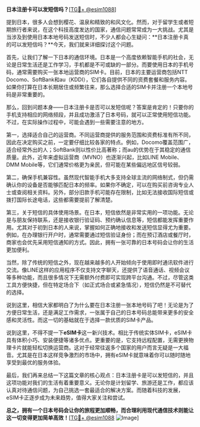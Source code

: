 **日本注册卡可以发短信吗？**[[TG💪+ @esim1088](https://t.me/s/esim1088)]

提到日本，很多人会想到樱花、温泉和精致的和风文化。然而，对于留学生或者短期旅行者来说，在这个科技高度发达的国家，通信问题常常成为一大挑战。尤其是当涉及到使用日本本地号码发送短信时，不少人都会心生疑问：**日本注册卡真的可以发短信吗？**今天，我们就来详细探讨这个问题。

首先，让我们了解一下日本的通信环境。日本是一个高度依赖智能手机的社会，无论是日常生活还是工作学习，手机都是不可或缺的一部分。而要使用日本的手机号码，通常需要购买一张本地运营商的SIM卡。目前，日本的主要运营商包括NTT Docomo、SoftBank和au（KDDI），它们各自提供不同的资费套餐和服务内容。如果你打算在日本长期居住或频繁往来，那么选择合适的SIM卡并注册一个本地号码是非常重要的。

那么，回到问题本身——日本注册卡是否可以发短信呢？答案是肯定的！只要你的手机支持相应的网络频段，并且成功激活了日本号码，就可以正常使用短信功能。不过，在实际操作过程中，可能会遇到一些需要注意的地方。

第一，选择适合自己的运营商。不同运营商提供的服务范围和资费标准有所不同，因此在决定购买之前，一定要仔细比较各家的特点。例如，Docomo覆盖范围广，适合经常外出的人；SoftBank则以性价比高著称；而au的优势在于其稳定的通信质量。此外，近年来虚拟运营商（MVNO）也逐渐兴起，比如LINE Mobile、DMM Mobile等，它们通常价格更为亲民，但可能在某些偏远地区信号较弱。

第二，确保手机兼容性。虽然现代智能手机大多支持全球主流的网络制式，但仍需确认你的设备是否能够匹配日本的频率。如果你不确定，可以在购买前咨询专业人士或查阅相关资料。另外，部分旧款手机可能存在限制，比如无法接收国际短信或拨打国际长途电话，这些都需要提前了解清楚。

第三，关于短信的具体使用场景。在日本，短信依然是非常实用的一项功能。无论是与朋友保持联系，还是接收银行验证码、预约确认信息等，短信都能发挥重要作用。尤其对于初到日本的人来说，掌握如何正确地接收和发送短信显得尤为重要。例如，在办理银行开户时，通常需要通过短信验证身份；而在预订酒店或餐厅时，商家也会优先采用短信通知的方式。因此，拥有一张可靠的日本号码会让你的生活更加便利。

当然，除了传统的短信之外，现在越来越多的人开始倾向于使用即时通讯软件进行交流。像LINE这样的应用程序不仅支持文字聊天，还提供了语音通话、视频会议等多种功能，而且很多情况下无需额外付费即可实现跨平台沟通。不过，尽管这类工具方便快捷，但在特定场合下（如正式场合或紧急情况），短信仍然是不可替代的选择。

说到这里，相信大家都明白了为什么要在日本注册一张本地号码了吧！无论是为了方便日常生活，还是满足工作需求，一张属于自己的日本号码总能带来更多的安全感和灵活性。而这一切的基础就在于选择一款优质的SIM卡产品。

说到这里，不得不提一下**eSIM卡**这一新兴技术。相比于传统实体SIM卡，eSIM卡具有体积小巧、安装便捷等诸多优点。更重要的是，它支持远程配置，无需更换物理卡片就能轻松切换运营商。这对于经常往返多个国家的用户而言无疑是一大福音。尤其是在日本这样竞争激烈的市场中，拥有eSIM卡就意味着你可以随时随地享受到最优的服务体验。

最后，我们再来总结一下这篇文章的核心观点：日本注册卡是可以发短信的，并且这项功能对我们的生活有着重要意义。无论你是计划留学、旅游还是工作，都应该认真对待通信问题，为自己挑选一套最适合的解决方案。而随着科技的发展，eSIM卡正逐步成为未来趋势，值得大家关注和尝试。

**总之，拥有一个日本号码会让你的旅程更加顺畅，而合理利用现代通信技术则能让这一切变得更加简单高效！**[[TG💪+ @esim1088](https://t.me/s/esim1088) ![Image](https://i.postimg.cc/4NQfJmqS/Snipaste-2025-05-13-00-14-12.png)]